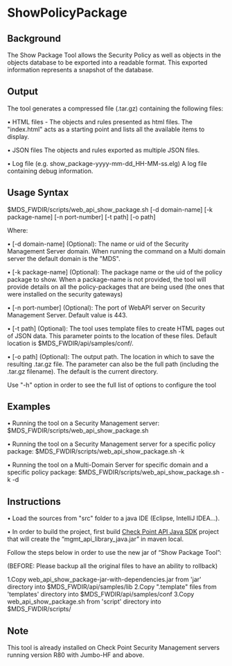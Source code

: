 # ShowPolicyPackage
 
## Background
The Show Package Tool allows the Security Policy as well as objects in the objects database to be exported 
into a readable format. This exported information represents a snapshot of the database.

## Output
The tool generates a compressed file (.tar.gz) containing the following files:

• HTML files - The objects and rules presented as html files. The "index.html" acts as a starting point and 
lists all the available items to display.
	
• JSON files The objects and rules exported as multiple JSON files.
	
• Log file (e.g. show_package-yyyy-mm-dd_HH-MM-ss.elg) A log file containing debug information.

## Usage Syntax

$MDS_FWDIR/scripts/web_api_show_package.sh [-d domain-name] [-k package-name] [-n port-number] [-t path] [-o path]
      
Where:

• [-d domain-name] (Optional): The name or uid of the Security Management Server domain. 
When running the command on a Multi domain server the default domain is the "MDS".

• [-k package-name] (Optional): The package name or the uid of the policy package to show.
When a package-name is not provided, the tool will provide details on all the policy-packages
that are being used (the ones that were installed on the security gateways)

• [-n port-number] (Optional): The port of WebAPI server on Security Management Server.
Default value is 443.

• [-t path] (Optional): The tool uses template files to create HTML pages out of JSON data. 
This parameter points to the location of these files. 
Default location is $MDS_FWDIR/api/samples/conf/.

• [-o path] (Optional): The output path. The location in which to save the resulting .tar.gz file.
The parameter can also be the full path (including the .tar.gz filename). 
The default is the current directory.

Use "-h" option in order to see the full list of options to configure the tool

## Examples
• Running the tool on a Security Management server:
$MDS_FWDIR/scripts/web_api_show_package.sh

• Running the tool on a Security Management server for a specific policy package:
$MDS_FWDIR/scripts/web_api_show_package.sh -k <PACKAGE NAME>

• Running the tool on a Multi-Domain Server for specific domain and a specific policy package:
$MDS_FWDIR/scripts/web_api_show_package.sh -k <PACKAGE NAME> -d <DOMAIN NAME>
  
## Instructions

• Load the sources from "src" folder to a java IDE (Eclipse, IntelliJ IDEA...).

• In order to build the project, first build [Check Point API Java SDK](https://github.com/CheckPoint-APIs-Team/cp-mgmt-api-java-sdk) 
project that will create the “mgmt_api_library_java.jar” in maven local.

Follow the steps below in order to use the new jar of “Show Package Tool”:

(BEFORE: Please backup all the original files to have an ability to rollback)

1.Copy web_api_show_package-jar-with-dependencies.jar from 'jar' directory into $MDS_FWDIR/api/samples/lib
2.Copy ".template" files  from 'templates' directory into $MDS_FWDIR/api/samples/conf
3.Copy web_api_show_package.sh  from 'script' directory into $MDS_FWDIR/scripts/

## Note

This tool is already installed on Check Point Security Management servers running
version R80 with Jumbo-HF and above.
